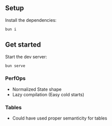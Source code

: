 ## Setup

Install the dependencies:

```bash
bun i
```

## Get started

Start the dev server:

```bash
bun serve
```

### PerfOps

- Normalized State shape
- Lazy compilation (Easy cold starts)

### Tables

- Could have used proper semanticity for tables
